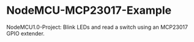 # NodeMCU-MCP23017-Example
NodeMCU1.0-Project: Blink LEDs and read a switch using an MCP23017 GPIO extender.

